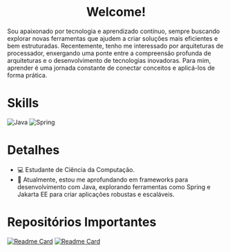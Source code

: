 <h1 align="center">Welcome!</h1>

Sou apaixonado por tecnologia e aprendizado contínuo, sempre buscando explorar novas ferramentas que ajudem a criar soluções mais eficientes e bem estruturadas.
Recentemente, tenho me interessado por arquiteturas de processador, enxergando uma ponte entre a compreensão profunda de arquiteturas e o desenvolvimento de tecnologias inovadoras. 
Para mim, aprender é uma jornada constante de conectar conceitos e aplicá-los de forma prática.



# Skills
![Java](https://img.shields.io/badge/java-%23ED8B00.svg?style=for-the-badge&logo=openjdk&logoColor=white) ![Spring](https://img.shields.io/badge/spring-%236DB33F.svg?style=for-the-badge&logo=spring&logoColor=white)

# Detalhes
- :computer: Estudante de Ciência da Computação.
-  :wrench: Atualmente, estou me aprofundando em frameworks para desenvolvimento com Java,
  explorando ferramentas como Spring e Jakarta EE para criar aplicações robustas e escaláveis.

  # Repositórios Importantes
  [![Readme Card](https://github-readme-stats.vercel.app/api/pin/?username=luka-izac&repo=lab-padroes-projeto-spring&theme=tokyonight)](https://github.com/luka-izac/lab-padroes-projeto-spring) [![Readme Card](https://github-readme-stats.vercel.app/api/pin/?username=luka-izac&repo=Spring-Data-Jpa&theme=tokyonight)]((https://github.com/luka-izac/Spring-Data-Jpa))
  
